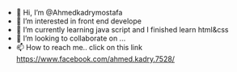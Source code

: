 - 👋 Hi, I’m @Ahmedkadrymostafa
- 👀 I’m interested in front end develope
- 🌱 I’m currently learning java script and I finished learn html&css
- 💞️ I’m looking to collaborate on ...
- 📫 How to reach me.. click on this link https://www.facebook.com/ahmed.kadry.7528/

<!---
Ahmedkadrymostafa/Ahmedkadrymostafa is a ✨ special ✨ repository because its `README.md` (this file) appears on your GitHub profile.
You can click the Preview link to take a look at your changes.
--->
